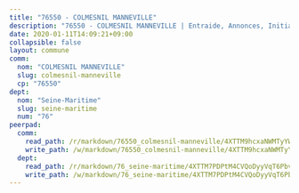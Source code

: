 ```yaml
---
title: "76550 - COLMESNIL MANNEVILLE"
description: "76550 - COLMESNIL MANNEVILLE | Entraide, Annonces, Initiatives"
date: 2020-01-11T14:09:21+09:00
collapsible: false
layout: commune
comm:
  nom: "COLMESNIL MANNEVILLE"
  slug: colmesnil-manneville
  cp: "76550"
dept:
  nom: "Seine-Maritime"
  slug: seine-maritime
  num: "76"
peerpad:
  comm:
    read_path: /r/markdown/76550_colmesnil-manneville/4XTTM9hcxaNWMTyYWyiMuxyNMQuBom18wSbtj7M5CxDVWyW1s
    write_path: /w/markdown/76550_colmesnil-manneville/4XTTM9hcxaNWMTyYWyiMuxyNMQuBom18wSbtj7M5CxDVWyW1s-K3TgTfC71djkaixUyS84XzJ6JiRb6jPLneArGdcSFuYesJLCBRSFrktZa8f99E3PFxAhWt2vwoUrHo4XgyTekbGkgSw3Yt8dmCH8fEEYztEL4pCDLVLu3vyQbFfyLgrgZAKVLu6m
  dept:
    read_path: /r/markdown/76_seine-maritime/4XTTM7PDPtM4CVQoDyyVqT6Pbvj1SVtndpXJdTDsc7xwdMTdt
    write_path: /w/markdown/76_seine-maritime/4XTTM7PDPtM4CVQoDyyVqT6Pbvj1SVtndpXJdTDsc7xwdMTdt-K3TgUmo7Qwp8ZQz8qKFjC8WCY27ypEpX2c8BXeSV9rrPY1zRZn2SrYwkBXF8VnHkcepiXsccFfKHYuT2JNgSMXxLRaUGRu6o5B3BB15nZxEho97cTz3yC4eRTX4hZM1hcyAZrn8r
---
```



